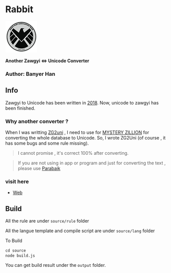 # Rabbit

![Logo](./favicon.png)

**Another Zawgyi <=> Unicode Converter**

### Author: Banyer Han

## Info

Zawgyi to Unicode has been written in [2018](https://github.com/banyerhan/zawgyitouni). Now, unicode to zawgyi has been finished.

### Why another converter ?

When I was writting [ZG2uni](https://github.com/banyerhan/zawgyitouni) , I need to use for [MYSTERY ZILLION](http://www.mysteryzillion.org) for converting the whole database to Unicode. So, I wrote ZG2Uni (of course , it has some bugs and some rule missing). 

> I cannot promise , it's correct 100% after converting.

> If you are not using in app or program and just for converting the text , please use [Parabaik](https://github.com/banyerhan/zawgyitouni)

### visit here

- [Web](http://v7.nightfury.info)


## Build

All the rule are under `source/rule` folder

All the langue template and compile script are under `source/lang` folder

To Build 

```
cd source
node build.js
```

You can get build result under the `output` folder.

